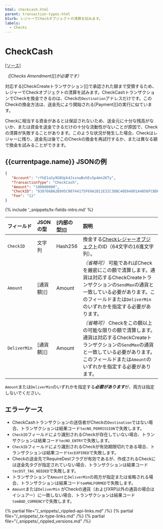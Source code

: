 ```yaml
---
html: checkcash.html
parent: transaction-types.html
blurb: レジャーでCheckオブジェクトの清算を試みます。
labels:
  - Checks
---
```

# CheckCash
[[ソース]](https://github.com/ripple/rippled/blob/master/src/ripple/app/tx/impl/CashCheck.cpp "Source")

_（[Checks Amendment][]が必要です）_

対応する[CheckCreateトランザクション][]で承認された額まで受領するため、レジャーでCheckオブジェクトの清算を試みます。CheckCashトランザクションでCheckを換金できるのは、Checkの`Destination`アドレスだけです。このCheckの換金方法は、送金先により開始される[Payment][]の実行に似ています。

Checkに相当する資金があるとは保証されないため、送金元に十分な残高がないか、または資金を送金できるだけの十分な流動性がないことが原因で、Checkの清算が失敗することがあります。このような状況が発生した場合、Checkはレジャーに残り、送金先は後でこのCheckの換金を再試行するか、または異なる額で換金を試みることができます。

## {{currentpage.name}} JSONの例

```json
{
   "Account": "rfkE1aSy9G8Upk4JssnwBxhEv5p4mn2KTy",
   "TransactionType": "CheckCash",
   "Amount": "100000000",
   "CheckID": "838766BA2B995C00744175F69A1B11E32C3DBC40E64801A4056FCBD657F57334",
   "Fee": "12"
}
```

{% include '_snippets/tx-fields-intro.md' %}
<!--{# fix md highlighting_ #}-->

| フィールド        | JSONの型           | [内部の型][] | 説明         |
|:-------------|:--------------------|:------------------|:--------------------|
| `CheckID`    | 文字列              | Hash256           | 換金する[Checkレジャーオブジェクト](check.html)のID（64文字の16進文字列）。 |
| `Amount`     | [通貨額][] | Amount            | _（省略可）_ 可能であればCheckを厳密にこの額で清算します。通貨は対応するCheckCreateトランザクションの`SendMax`の通貨と一致している必要があります。このフィールドまたは`DeliverMin`のいずれかを指定する必要があります。 |
| `DeliverMin` | [通貨額][] | Amount            | _（省略可）_ Checkをこの額以上の可能な限りの額で清算します。通貨は対応するCheckCreateトランザクションの`SendMax`の通貨と一致している必要があります。このフィールドまたは`Amount`のいずれかを指定する必要があります。 |

`Amount`または`DeliverMin`のいずれかを指定する***必要があります***が、両方は指定しないでください。

## エラーケース

- CheckCashトランザクションの送信者がCheckの`Destination`ではない場合、トランザクションは結果コード`tecNO_PERMISSION`で失敗します。
- `CheckID`フィールドにより識別されるCheckが存在していない場合、トランザクションは結果コード`tecNO_ENTRY`で失敗します。
- `CheckID`フィールドにより識別されるCheckが有効期限切れである場合、トランザクションは結果コード`tecEXPIRED`で失敗します。
- Checkの送金先でRequireDestフラグが有効であるが、作成されるCheckには送金先タグが指定されていない場合、トランザクションは結果コード`tecDST_TAG_NEEDED`で失敗します。
- トランザクションで`Amount`と`DeliverMin`の両方が指定または省略される場合、トランザクションは結果コード`temMALFORMED`で失敗します。
- `Amount`または`DeliverMin` がCheckの通貨（およびXRP以外の通貨の場合はイシュアー）に一致しない場合、トランザクションは結果コード`temBAD_CURRENCY`で失敗します。

<!--{# common link defs #}-->
{% partial file="/_snippets/_rippled-api-links.md" /%}
{% partial file="/_snippets/_tx-type-links.md" /%}
{% partial file="/_snippets/_rippled_versions.md" /%}
